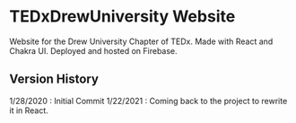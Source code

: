 # TEDxDrewUniversity Website
Website for the Drew University Chapter of TEDx. Made with React and Chakra UI. Deployed and hosted on Firebase.

## Version History
1/28/2020 : Initial Commit
1/22/2021 : Coming back to the project to rewrite it in React.

